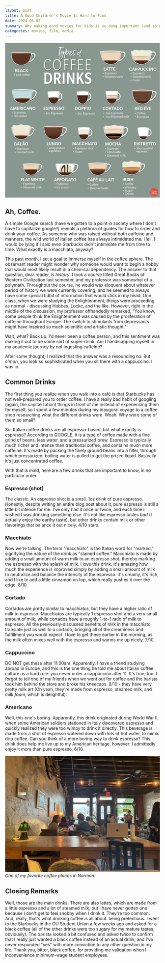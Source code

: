 ```yaml
---
layout: post
title: A Good Children's Movie Is Hard to Find
date: 2024-06-02
summary: Why making good movies for kids is so dang important (and so dang *hard*)
categories: movies, film, media
---
```


![Coffee Guide](/images/posts/coffee-dreams/coffee.jpg)

## Ah, Coffee.

A simple Google search (have we gotten to a point in society where I don't have to capitalize google?) reveals a plethora of guides for how to order and drink your coffee. As someone who was raised without both caffeine and manners, the wild world of Italian coffee has always intimidated me. Hell, I would be lying if I said even Starbucks didn't intimidate me from time to time. What exactly is a macchiato, anyway?

This past month, I set a goal to immerse myself in the coffee sphere. The observant reader might wonder why someone would want to begin a hobby that would most likely result in a chemical dependency. The answer to that question, dear reader, is _history_. I took a course titled Great Books of Western Civilization last semester, and my professor was somewhat of a polymath. Throughout the course, he would wax eloquent about whatever period of history we were currently covering, and he seemed to always have some special tidbit of information that would stick in my head. One class, when we were studying the Enlightenment, things were proceeding as normal - discussing Hobbes, Locke, and the like. However, right in the middle of the discussion, my professor offhandedly remarked, "You know, some people think the Enlightenment was caused by the proliferation of caffeine throughout Europe. The switch to stimulants from depressants might have inspired so much scientific and artistic thought."

Wait, what? Back up. I'd never been a coffee person, and this sentiment was making it out to be some sort of super-drink. Am I handicapping myself in my academic journey by not ingesting caffeine? 

After some thought, I realized that the answer was a resounding no. But _c'mon_, you look so sophisticated when you sit there with a cappuccino. I was in.

## Common Drinks

The first thing you realize when you walk into a café is that Starbucks has not well-prepared you to order coffee. I have a really bad habit of googling (again, the capitalization) things in front of me instead of experiencing them for myself, so I spent a few minutes during my inaugural voyage to a coffee shop researching what the different drinks were. Woah. Why were some of them so small?

So, Italian coffee drinks are all espresso-based, but what exactly is espresso? According to GOOGLE, it is a type of coffee made with a fine grind of beans, less water, and a pressurized brew. Espresso is typically much richer and intense than traditional coffee, and contains much more caffeine. It's made by packing the finely ground beans into a filter, through which pressurized, boiling water is pulled to get the prized liquid. Basically it's just concentrated coffee.

With that is mind, here are a few drinks that are important to know, in no particular order. 

### Espresso (shot)

The classic. An espresso shot is a small, 1oz drink of pure espresso. Honestly, despite writing an entire blog post about it, pure espresso is still a little bit intense for me. I've only had it once or twice, and each time I wished I was drinking something else. It's not like espresso tastes _bad_ (I actually enjoy the earthy taste), but other drinks contain milk or other flavorings that balance it out nicely. 4/10 stars.

### Macchiato

Now we're talking. The term "macchiato" is the Italian word for "marked," signifying the nature of the drink as "stained coffee." Macchiato is made by adding a small amount of warm milk to an espresso shot, thereby marking the espresso with the splash of milk. I love this drink. It's amazing how much the experience is improved simply by adding a small amount of milk to neutralize and balance the intensity of the espresso. It's creamy, it's rich, and I like to add a little cinnamon on top, which really pushes it over the edge. 8/10.

### Cortado

Cortados are pretty similar to macchiatos, but they have a higher ratio of milk to espresso. Macchiatos are typically 1 espresso shot and a very small amount of milk, while cortados have a roughly 1-to-1 ratio of milk to espresso. All the previously-discussed benefits of milk in the macchiato translate just as well to a cortado, bringing all of the creaminess and fulfillment you would expect. I love to get these earlier in the morning, as the milk often mixes well with the espresso and warms me up nicely. 7/10.

### Cappuccino

DO NOT get these after 11:00am. Apparently. I have a friend studying abroad in Europe, and this is the one thing he told me about Italian coffee culture as a hard rule: you never order a cappuccino after 11. It's true, too. I forgot to tell one of my friends when we went out for coffee and the barista took him behind the store and broke his kneecaps. 8/10 - they have very pretty milk art (Oh yeah, they're made from espresso, steamed milk, and milk _foam_, which is delightful). 

### Americano

Well, this one's boring. Apparently, this drink originated during World War II, when some American soldiers stationed in Italy discovered espresso and quickly realized they were too wimpy to drink it directly. This beverage is made from a shot of espresso watered down with lots of hot water, to mimic drip coffee. Can you think of a more boring way to drink espresso? This drink does help me live up to my American heritage, however: I admittedly enjoy it more than pure espresso. 6/10.

![My favorite shop](/images/posts/coffee-dreams/shop.jpg)
*One of my favorite coffee places in Norman.*

## Closing Remarks

Well, those are the main drinks. There are also lattes, which are made from a little espresso and a lot of steamed milk, but I have never gotten one because I don't get to feel snobby when I drink it. They're too common. And, really, that's what drinking coffee is all about: being pretentious. I went to the Starbucks in the OU Student Union a few weeks ago and asked for a black coffee (all of the other drinks were too sugary for my mature tastes, obviously). The barista looked a bit confused and asked twice to confirm that I really just wanted a black coffee instead of an actual drink, and I've never responded "yes" with more conviction to any other question in my life. Thank you, bitter, black coffee, for providing me validation when I inconvenience minimum-wage student employees. 